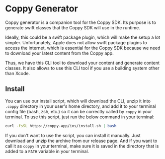 # Coppy Generator

Coppy generator is a companion tool for the Coppy SDK. Its purpose is to
generate swift classes that the Coppy SDK will use in the runtime.

Ideally, this could be a swift package plugin, which will make the setup
a lot simpler. Unfortunately, Apple does not allow swift package plugins
to access the internet, which is essential for the Coppy SDK because we
need to download your latest content from the Coppy app.

Thus, we have this CLI tool to download your content and generate content
classes. It also allows to use this CLI tool if you use a building system other
than Xcode.

## Install

You can use our install script, which will download the CLI, unzip it into `.coppy` directory in your user's home directory, and add it to your terminal config file (bash, zsh, etc.) so it can be correctly called by `coppy` in your terminal. To use this script, just run the below command in your terminal:

```bash
curl -fsSL https://coppy.app/ios/install.sh | bash
```

If you don't want to use the script, you can install it manually. Just download and unzip the archive from our release page. And if you want to call it as `coppy` in your terminal, make sure it is saved in the directory that is added to a `PATH` variable in your terminal.
